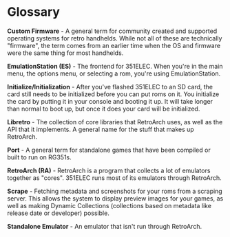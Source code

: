 # Glossary

**Custom Firmware** - A general term for community created and supported operating systems for retro handhelds. While not all of these are technically "firmware", the term comes from an earlier time when the OS and firmware were the same thing for most handhelds.

**EmulationStation (ES)** - The frontend for 351ELEC. When you're in the main menu, the options menu, or selecting a rom, you're using EmulationStation.

**Initialize/Initialization** - After you've flashed 351ELEC to an SD card, the card still needs to be initialized before you can put roms on it. You initialize the card by putting it in your console and booting it up. It will take longer than normal to boot up, but once it does your card will be initialized.

**Libretro** - The collection of core libraries that RetroArch uses, as well as the API that it implements. A general name for the stuff that makes up RetroArch.

**Port** - A general term for standalone games that have been compiled or built to run on RG351s.

**RetroArch (RA)** - RetroArch is a program that collects a lot of emulators together as "cores". 351ELEC runs most of its emulators through RetroArch.

**Scrape** - Fetching metadata and screenshots for your roms from a scraping server. This allows the system to display preview images for your games, as well as making Dynamic Collections (collections based on metadata like release date or developer) possible.

**Standalone Emulator** - An emulator that isn't run through RetroArch.
